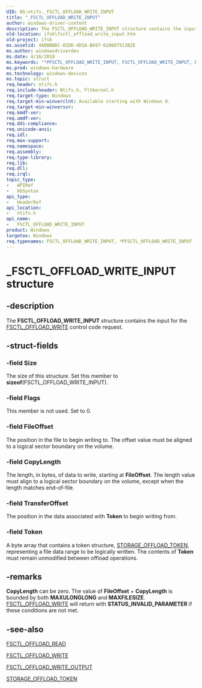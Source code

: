 ```yaml
---
UID: NS:ntifs._FSCTL_OFFLOAD_WRITE_INPUT
title: "_FSCTL_OFFLOAD_WRITE_INPUT"
author: windows-driver-content
description: The FSCTL_OFFLOAD_WRITE_INPUT structure contains the input for the FSCTL_OFFLOAD_WRITE control code request.
old-location: ifsk\fsctl_offload_write_input.htm
old-project: ifsk
ms.assetid: 4ADBBBDC-02DD-4D1A-B697-6286D7513B2E
ms.author: windowsdriverdev
ms.date: 4/16/2018
ms.keywords: "*PFSCTL_OFFLOAD_WRITE_INPUT, FSCTL_OFFLOAD_WRITE_INPUT, FSCTL_OFFLOAD_WRITE_INPUT structure [Installable File System Drivers], PFSCTL_OFFLOAD_WRITE_INPUT, PFSCTL_OFFLOAD_WRITE_INPUT structure pointer [Installable File System Drivers], _FSCTL_OFFLOAD_WRITE_INPUT, ifsk.fsctl_offload_write_input, ntifs/FSCTL_OFFLOAD_WRITE_INPUT, ntifs/PFSCTL_OFFLOAD_WRITE_INPUT"
ms.prod: windows-hardware
ms.technology: windows-devices
ms.topic: struct
req.header: ntifs.h
req.include-header: Ntifs.h, Fltkernel.h
req.target-type: Windows
req.target-min-winverclnt: Available starting with Windows 8.
req.target-min-winversvr: 
req.kmdf-ver: 
req.umdf-ver: 
req.ddi-compliance: 
req.unicode-ansi: 
req.idl: 
req.max-support: 
req.namespace: 
req.assembly: 
req.type-library: 
req.lib: 
req.dll: 
req.irql: 
topic_type:
-	APIRef
-	kbSyntax
api_type:
-	HeaderDef
api_location:
-	ntifs.h
api_name:
-	FSCTL_OFFLOAD_WRITE_INPUT
product: Windows
targetos: Windows
req.typenames: FSCTL_OFFLOAD_WRITE_INPUT, *PFSCTL_OFFLOAD_WRITE_INPUT
---
```


# _FSCTL_OFFLOAD_WRITE_INPUT structure


## -description


The <b>FSCTL_OFFLOAD_WRITE_INPUT</b> structure contains the input for the <a href="https://msdn.microsoft.com/library/windows/hardware/hh451122">FSCTL_OFFLOAD_WRITE</a> control code request.


## -struct-fields




### -field Size

The size of this structure. Set this member to <b>sizeof</b>(FSCTL_OFFLOAD_WRITE_INPUT).


### -field Flags

 This member is not used. Set to 0.


### -field FileOffset

 The position in the file to begin writing to. The offset value must be aligned to a logical sector boundary on the volume.


### -field CopyLength

 The length, in bytes, of data to write, starting at <b>FileOffset</b>. The length  value must align to a logical sector boundary on the volume, except when the length matches end-of-file.


### -field TransferOffset

 The position in the data associated with <b>Token</b> to begin writing from.


### -field Token

A byte array that contains a token structure, <a href="https://msdn.microsoft.com/library/windows/hardware/hh451469">STORAGE_OFFLOAD_TOKEN</a>, representing a file data range to be logically written. The contents of <b>Token</b>  must remain unmodified between offload operations.


## -remarks



<b>CopyLength</b> can be zero. The value of <b>FileOffset</b> + <b>CopyLength</b> is bounded by both <b>MAXULONGLONG</b> and <b>MAXFILESIZE</b>. <a href="https://msdn.microsoft.com/library/windows/hardware/hh451122">FSCTL_OFFLOAD_WRITE</a> will return with <b>STATUS_INVALID_PARAMETER</b> if these conditions are not met.




## -see-also




<a href="https://msdn.microsoft.com/library/windows/hardware/hh451101">FSCTL_OFFLOAD_READ</a>



<a href="https://msdn.microsoft.com/library/windows/hardware/hh451122">FSCTL_OFFLOAD_WRITE</a>



<a href="https://msdn.microsoft.com/library/windows/hardware/hh451130">FSCTL_OFFLOAD_WRITE_OUTPUT</a>



<a href="https://msdn.microsoft.com/library/windows/hardware/hh451469">STORAGE_OFFLOAD_TOKEN</a>
 

 

